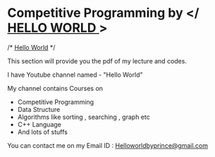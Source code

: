 # Competitive Programming by </ <a href="https://www.youtube.com/channel/UCbW63uLlDnsL7l992Z9nF_Q/" target="_blank">HELLO WORLD </a> >

/* [Hello World](https://www.youtube.com/channel/UCbW63uLlDnsL7l992Z9nF_Q/) */

This section will provide you the pdf of my lecture and codes.

I have Youtube channel named - "Hello World" 


My channel contains Courses on 

* Competitive Programming
* Data Structure
* Algorithms like sorting , searching , graph etc
* C++ Language
* And lots of stuffs 

You can contact me on my Email ID : Helloworldbyprince@gmail.com
